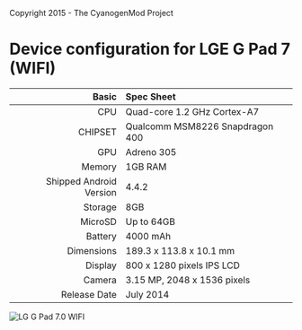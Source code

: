 Copyright 2015 - The CyanogenMod Project

Device configuration for LGE G Pad 7 (WIFI)
===========================================

Basic   | Spec Sheet
-------:|:-------------------------
CPU     | Quad-core 1.2 GHz Cortex-A7
CHIPSET | Qualcomm MSM8226 Snapdragon 400
GPU     | Adreno 305
Memory  | 1GB RAM
Shipped Android Version | 4.4.2
Storage | 8GB
MicroSD | Up to 64GB
Battery | 4000 mAh
Dimensions | 189.3 x 113.8 x 10.1 mm
Display | 800 x 1280 pixels IPS LCD
Camera  | 3.15 MP, 2048 x 1536 pixels
Release Date | July 2014


![LG G Pad 7.0 WIFI](http://i.imgur.com/2nJzl1X.jpg "LG G Pad 7.0 WIFI")
